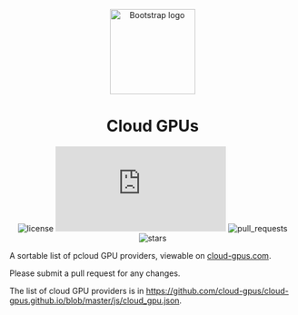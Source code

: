 <p align="center">
  <a href="https://https://github.com/mlcontests/mlcontests.github.io">
    <img src="https://raw.githubusercontent.com/mlcontests/mlcontests.github.io/master/android-chrome-512x512.png" alt="Bootstrap logo" width="150" height="150">
  </a>
</p>
<h1 align="center">Cloud GPUs</h1>

<div align='center'>

![license](https://img.shields.io/github/license/cloud-gpus/cloud-gpus.github.io?style=flat-square)
![website](https://img.shields.io/website?down_color=lightgrey&down_message=Offline&style=flat-square&up_color=green&up_message=Online&url=https%3A%2F%cloud-gpus.com)
![pull_requests](https://img.shields.io/github/issues-pr/cloud-gpus/cloud-gpus.github.io?style=flat-square)
![stars](https://img.shields.io/github/stars/cloud-gpus/cloud-gpus.github.io?style=flat-square)

</div>

A sortable list of pcloud GPU providers, viewable on [cloud-gpus.com](https://cloud-gpus.com). 

Please submit a pull request for any changes. 

The list of cloud GPU providers is in https://github.com/cloud-gpus/cloud-gpus.github.io/blob/master/js/cloud_gpu.json. 
